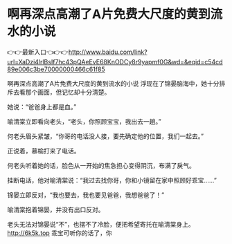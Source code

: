 # 啊再深点高潮了A片免费大尺度的黄到流水的小说

👉👉最新入口👈👉👉http://www.baidu.com/link?url=XaDzi4lrlBsIf7hc43pQAeEvE68KnODCy8r9yapmf0G&wd=&eqid=c54cd89e006c3be70000000466c61f85

啊再深点高潮了A片免费大尺度的黄到流水的小说
浮现在了锦晏脑海中，她十分排斥去看那个画面，但记忆却十分清楚。

她说：“爸爸身上都是血。”

喻清棠立即看向老头，“老头，你照顾宝宝，我出去一趟。”

何老头眉头紧皱，“你哥的电话没人接，要先确定他的位置，我们一起去。”

正说着，慕榆打来了电话。

何老头听着她的话，脸色从一开始的焦急担心变得阴沉，布满了戾气。

挂断电话，他对喻清棠说：“我过去找你哥，你和小镜留在家中照顾好乖宝……”

锦晏立即反对，“我也要去，我也要见爸爸，我想爸爸了！”

喻清棠抱着锦晏，并没有出口反对。

老头无法对锦晏说“不”，也摆不了冷脸，便把希望寄托在喻清棠身上。
http://6k5k.top
乖宝可听你的话了，你
